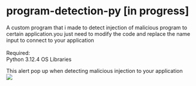 # program-detection-py [in progress]
A custom program that i made to detect injection of malicious program to certain application.you just need to modify the code and replace the name input to connect to your application<br>
<br>
Required:<br>
Python 3.12.4
OS Libraries

This alert pop up when detecting malicious injection to your application<br>
<img src="https://i.imghippo.com/files/kFil21718870319.png">
